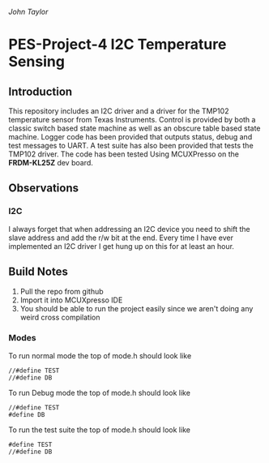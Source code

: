 *John Taylor*
# PES-Project-4 I2C Temperature Sensing
## Introduction
This repository includes an I2C driver and a driver for the TMP102 temperature sensor from Texas Instruments. Control is provided by both a classic switch based state machine as well as an obscure table based state machine. Logger code has been provided that outputs status, debug and test messages to UART. A test suite has also been provided that tests the TMP102 driver. The code has been tested Using MCUXPresso on the **FRDM-KL25Z** dev board.
## Observations

### I2C
I always forget that when addressing an I2C device you need to shift the slave address and add the r/w bit at the end. Every time I have ever implemented an I2C driver I get hung up on this for at least an hour.


## Build Notes
1. Pull the repo from github
2. Import it into MCUXpresso IDE
3. You should be able to run the project easily since we aren't doing any weird cross compilation
### Modes
To run normal mode the top of  mode.h should look like
~~~
//#define TEST
//#define DB
~~~
To run Debug  mode the top of mode.h should look like
~~~
//#define TEST
#define DB
~~~
To run the test suite  the top of  mode.h should look like
~~~
#define TEST
//#define DB
~~~
